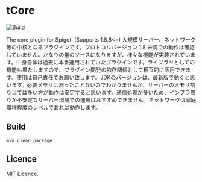 # tCore
[![Build](https://github.com/iamtakagi/tCore/actions/workflows/build.yml/badge.svg)](https://github.com/iamtakagi/tCore/actions/workflows/build.yml)

The core plugin for Spigot. (Supports 1.8.8<=)
大規模サーバー、ネットワーク等の中核となるプラグインです。プロトコルバージョン 1.8 未満での動作は確認していません。かなりの量のソースになりますが、様々な機能が実装されています。中身自体は過去に本番運用されていたプラグインです。ライブラリとしての機能も果たしますので、プラグイン開発の依存関係として相互的に活用できます。使用は自己責任でお願い致します。JDKのバージョンは、最新版で動くと思います。必要メモリは測ったことないのでわかりませんが、サーバーのメモリ割り当ては多い方が動作は安定すると思います。通信処理が多いため、インフラ周りが不安定なサーバー環境での運用はおすすめできません。ネットワークは家庭環境程度のレベルであれば動作します。

## Build
`mvn clean package`

## Licence
MIT Licence.
